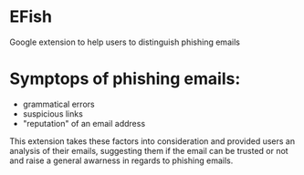 # EFish
Google extension to help users to distinguish phishing emails

# Symptops of phishing emails:
* grammatical errors
* suspicious links
* "reputation" of an email address

This extension takes these factors into consideration and provided users an analysis of their emails, suggesting them if the email can be trusted or not and raise a general awarness in regards to phishing emails.
